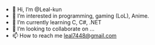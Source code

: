 - 👋 Hi, I’m @Leal-kun
- 👀 I’m interested in programming, gaming (LoL), Anime.
- 🌱 I’m currently learning C, C#, .NET
- 💞️ I’m looking to collaborate on ...
- 📫 How to reach me leal7448@gmail.com

<!---
Leal-kun/Leal-kun is a ✨ special ✨ repository because its `README.md` (this file) appears on your GitHub profile.
You can click the Preview link to take a look at your changes.
--->
